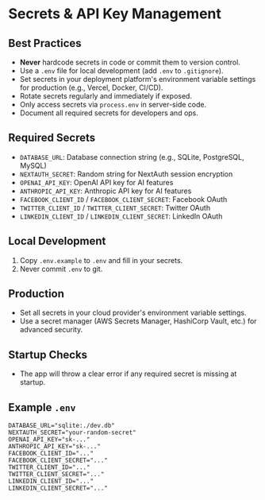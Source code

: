 # Secrets & API Key Management

## Best Practices
- **Never** hardcode secrets in code or commit them to version control.
- Use a `.env` file for local development (add `.env` to `.gitignore`).
- Set secrets in your deployment platform's environment variable settings for production (e.g., Vercel, Docker, CI/CD).
- Rotate secrets regularly and immediately if exposed.
- Only access secrets via `process.env` in server-side code.
- Document all required secrets for developers and ops.

## Required Secrets
- `DATABASE_URL`: Database connection string (e.g., SQLite, PostgreSQL, MySQL)
- `NEXTAUTH_SECRET`: Random string for NextAuth session encryption
- `OPENAI_API_KEY`: OpenAI API key for AI features
- `ANTHROPIC_API_KEY`: Anthropic API key for AI features
- `FACEBOOK_CLIENT_ID` / `FACEBOOK_CLIENT_SECRET`: Facebook OAuth
- `TWITTER_CLIENT_ID` / `TWITTER_CLIENT_SECRET`: Twitter OAuth
- `LINKEDIN_CLIENT_ID` / `LINKEDIN_CLIENT_SECRET`: LinkedIn OAuth

## Local Development
1. Copy `.env.example` to `.env` and fill in your secrets.
2. Never commit `.env` to git.

## Production
- Set all secrets in your cloud provider's environment variable settings.
- Use a secret manager (AWS Secrets Manager, HashiCorp Vault, etc.) for advanced security.

## Startup Checks
- The app will throw a clear error if any required secret is missing at startup.

## Example `.env`
```
DATABASE_URL="sqlite:./dev.db"
NEXTAUTH_SECRET="your-random-secret"
OPENAI_API_KEY="sk-..."
ANTHROPIC_API_KEY="sk-..."
FACEBOOK_CLIENT_ID="..."
FACEBOOK_CLIENT_SECRET="..."
TWITTER_CLIENT_ID="..."
TWITTER_CLIENT_SECRET="..."
LINKEDIN_CLIENT_ID="..."
LINKEDIN_CLIENT_SECRET="..."
``` 